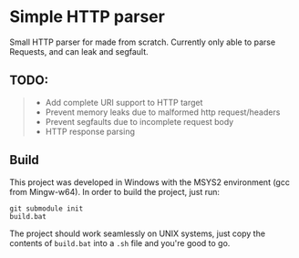 # Simple HTTP parser

Small HTTP parser for made from scratch. Currently only able to parse Requests, and can leak and segfault.

## TODO:

> * Add complete URI support to HTTP target
> * Prevent memory leaks due to malformed http request/headers
> * Prevent segfaults due to incomplete request body
> * HTTP response parsing

## Build

This project was developed in Windows with the MSYS2 environment (gcc from Mingw-w64). In order to build the project, just run:

```
git submodule init
build.bat
```

The project should work seamlessly on UNIX systems, just copy the contents of `build.bat` into a `.sh` file and you're good to go.
